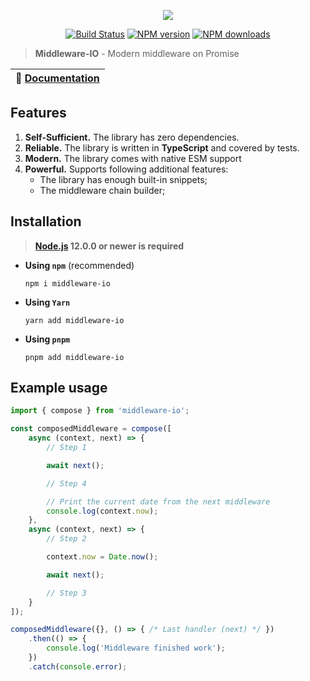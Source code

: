 <p align="center"><img src="https://raw.githubusercontent.com/negezor/middleware-io/master/logo.svg?sanitize=true"></p>
<p align="center">
<a href="https://github.com/negezor/middleware-io/actions/workflows/tests.yml"><img src="https://img.shields.io/github/workflow/status/negezor/middleware-io/Middleware-IO CI?style=flat-square" alt="Build Status"></a>
<a href="https://www.npmjs.com/package/middleware-io"><img src="https://img.shields.io/npm/v/middleware-io.svg?style=flat-square" alt="NPM version"></a>
<a href="https://www.npmjs.com/package/middleware-io"><img src="https://img.shields.io/npm/dt/middleware-io.svg?style=flat-square" alt="NPM downloads"></a>
</p>

> **Middleware-IO** - Modern middleware on Promise

| 📖 [Documentation](docs/) |
|---------------------------|

## Features

1. **Self-Sufficient.** The library has zero dependencies.
2. **Reliable.** The library is written in **TypeScript** and covered by tests.
3. **Modern.** The library comes with native ESM support
3. **Powerful.** Supports following additional features:
	- The library has enough built-in snippets;
	- The middleware chain builder;

## Installation
> **[Node.js](https://nodejs.org/) 12.0.0 or newer is required**

- **Using `npm`** (recommended)
	```shell
	npm i middleware-io
	```
- **Using `Yarn`**
  ```shell
  yarn add middleware-io
  ```
- **Using `pnpm`**
  ```shell
  pnpm add middleware-io
  ```

## Example usage

```js
import { compose } from 'middleware-io';

const composedMiddleware = compose([
	async (context, next) => {
		// Step 1

		await next();

		// Step 4

		// Print the current date from the next middleware
		console.log(context.now);
	},
	async (context, next) => {
		// Step 2

		context.now = Date.now();

		await next();

		// Step 3
	}
]);

composedMiddleware({}, () => { /* Last handler (next) */ })
	.then(() => {
		console.log('Middleware finished work');
	})
	.catch(console.error);
```
